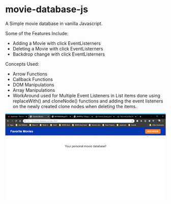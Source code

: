 # movie-database-js
A Simple movie database in vanilla Javascript. 

Some of the Features Include: 

- Adding a Movie with click EventListerners
- Deleting a Movie with click EventListerners
- Backdrop change with click EventListerners

Concepts Used: 

- Arrow Functions
- Callback Functions
- DOM Manipulations
- Array Manipulations
- WorkAround used for Multiple Event Listeners in List items done using replaceWith() and cloneNode() functions 
  and adding the event listeners on the newly created clone nodes when deleting the items.

<a href="https://github.com/gkishore108/movie-database-js/blob/master/forGif.gif"><img src="https://github.com/gkishore108/movie-database-js/blob/master/forGif.gif" title="Movie Databse App" /></a>
